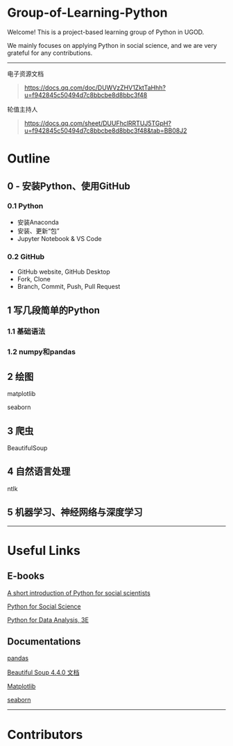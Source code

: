 # Group-of-Learning-Python

Welcome! This is a project-based learning group of Python in UGOD.

We mainly focuses on applying Python in social science, and we are very grateful for any contributions.

---



电子资源文档

> https://docs.qq.com/doc/DUWVzZHV1ZktTaHhh?u=f942845c50494d7c8bbcbe8d8bbc3f48

轮值主持人

> https://docs.qq.com/sheet/DUUFhclRRTUJ5TGpH?u=f942845c50494d7c8bbcbe8d8bbc3f48&tab=BB08J2



# Outline

## 0 - 安装Python、使用GitHub

### 0.1 Python

* 安装Anaconda
* 安装、更新“包”
* Jupyter Notebook & VS Code

### 0.2 GitHub

* GitHub website, GitHub Desktop
* Fork, Clone
* Branch, Commit, Push, Pull Request



## 1 写几段简单的Python

### 1.1 基础语法

### 1.2 numpy和pandas



## 2 绘图

matplotlib

seaborn



## 3 爬虫

BeautifulSoup



## 4 自然语言处理

ntlk



## 5 机器学习、神经网络与深度学习






---

# Useful Links

## E-books
[A short introduction of Python for social scientists](https://nealcaren.github.io/python-tutorials/)

[Python for Social Science](https://gawron.sdsu.edu/python_for_ss/course_core/book_draft/index.html)

[Python for Data Analysis, 3E](https://wesmckinney.com/book/)



## Documentations

[pandas](https://pandas.pydata.org/docs/index.html)

[Beautiful Soup 4.4.0 文档](https://beautifulsoup.readthedocs.io/zh_CN/latest/)

[Matplotlib](https://matplotlib.org/)

[seaborn](https://seaborn.pydata.org/)

---



# Contributors



